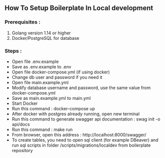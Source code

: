 ## How To Setup Boilerplate In Local development

### Prerequisites : 
1. Golang version 1.14 or higher
2. Docker/PostgreSQL for database

### Steps : 
* Open file .env.example
* Save as .env.example to .env
* Open file docker-compose.yml (if using docker)
* Change db user and password if you need it
* Open file main.example.yml
* Modify database username and password, use the same value from docker-compose.yml
* Save as main.example.yml to main.yml
* Start Docker
* Run this command : docker-compose up
* After docker with postgres already running, open new terminal
* Run this command to generate swagger api documentation : swag init -o api/docs 
* Run this command : make run
* From browser, open this address : http://localhost:8000/swagger/
* To create tables, you need to open sql client (for example DBeaver) and run sql scripts in folder /scripts/migrations/localdev from boilerplate repository 